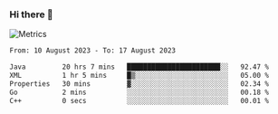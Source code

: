 ### Hi there 👋

![Metrics](https://github.com/radoapx/radoapx/blob/main/github-metrics.svg)

<!--START_SECTION:waka-->

```txt
From: 10 August 2023 - To: 17 August 2023

Java         20 hrs 7 mins   ███████████████████████░░   92.47 %
XML          1 hr 5 mins     █▒░░░░░░░░░░░░░░░░░░░░░░░   05.00 %
Properties   30 mins         ▓░░░░░░░░░░░░░░░░░░░░░░░░   02.34 %
Go           2 mins          ░░░░░░░░░░░░░░░░░░░░░░░░░   00.18 %
C++          0 secs          ░░░░░░░░░░░░░░░░░░░░░░░░░   00.01 %
```

<!--END_SECTION:waka-->

<!--
**radoapx/radoapx** is a ✨ _special_ ✨ repository because its `README.md` (this file) appears on your GitHub profile.

Here are some ideas to get you started:

- 🔭 I’m currently working on ...
- 🌱 I’m currently learning ...
- 👯 I’m looking to collaborate on ...
- 🤔 I’m looking for help with ...
- 💬 Ask me about ...
- 📫 How to reach me: ...
- 😄 Pronouns: ...
- ⚡ Fun fact: ...
-->

